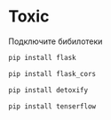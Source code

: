 # Toxic

Подключите бибилотеки
```Ruby
pip install flask
```
```Ruby
pip install flask_cors
```

```Ruby
pip install detoxify
```

```Ruby
pip install tenserflow
```

